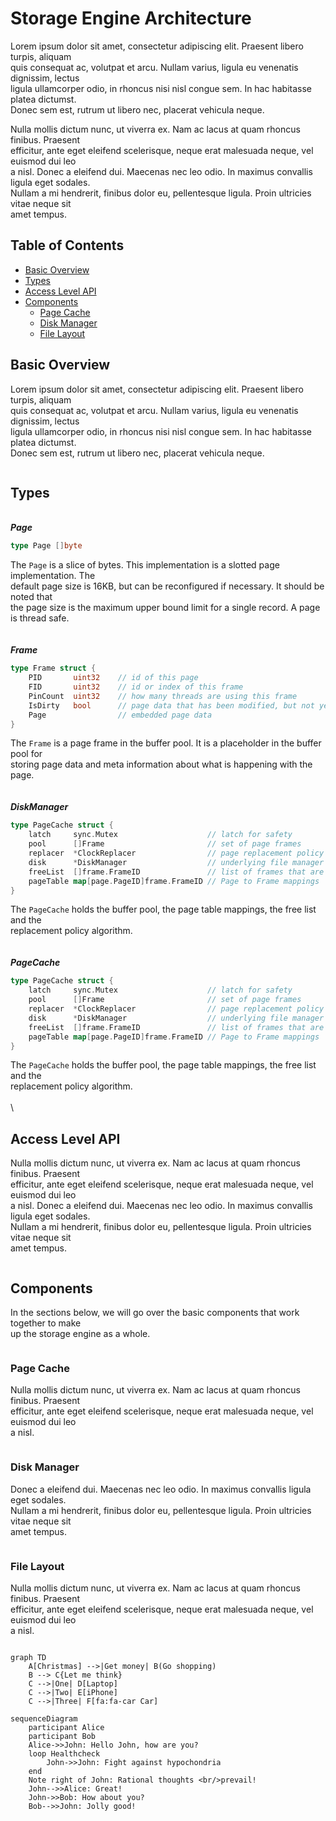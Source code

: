 # Storage Engine Architecture
Lorem ipsum dolor sit amet, consectetur adipiscing elit. Praesent libero turpis, aliquam \
quis consequat ac, volutpat et arcu. Nullam varius, ligula eu venenatis dignissim, lectus \
ligula ullamcorper odio, in rhoncus nisi nisl congue sem. In hac habitasse platea dictumst. \
Donec sem est, rutrum ut libero nec, placerat vehicula neque.

Nulla mollis dictum nunc, ut viverra ex. Nam ac lacus at quam rhoncus finibus. Praesent \
efficitur, ante eget eleifend scelerisque, neque erat malesuada neque, vel euismod dui leo \
a nisl. Donec a eleifend dui. Maecenas nec leo odio. In maximus convallis ligula eget sodales. \
Nullam a mi hendrerit, finibus dolor eu, pellentesque ligula. Proin ultricies vitae neque sit \
amet tempus.

## Table of Contents
 - [Basic Overview](#basic-overview)
 - [Types](#types)
 - [Access Level API](#access-level-api)
 - [Components](#components)
   - [Page Cache](#page-cache)
   - [Disk Manager](#disk-manager)
   - [File Layout](#file-layout)

## Basic Overview
Lorem ipsum dolor sit amet, consectetur adipiscing elit. Praesent libero turpis, aliquam \
quis consequat ac, volutpat et arcu. Nullam varius, ligula eu venenatis dignissim, lectus \
ligula ullamcorper odio, in rhoncus nisi nisl congue sem. In hac habitasse platea dictumst. \
Donec sem est, rutrum ut libero nec, placerat vehicula neque.
```go

```

## Types
\
***Page***
```go
type Page []byte
```
The `Page` is a slice of bytes. This implementation is a slotted page implementation. The\
default page size is 16KB, but can be reconfigured if necessary. It should be noted that \
the page size is the maximum upper bound limit for a single record. A page is thread safe.\
\
\
***Frame***
```go
type Frame struct {
    PID       uint32    // id of this page
    FID       uint32    // id or index of this frame
    PinCount  uint32    // how many threads are using this frame
    IsDirty   bool      // page data that has been modified, but not yet flushed to disk
    Page                // embedded page data
}
```
The `Frame` is a page frame in the buffer pool. It is a placeholder in the buffer pool for\
storing page data and meta information about what is happening with the page.\
\
\
***DiskManager***
```go
type PageCache struct {
    latch     sync.Mutex                    // latch for safety
    pool      []Frame                       // set of page frames
    replacer  *ClockReplacer                // page replacement policy structure
    disk      *DiskManager                  // underlying file manager
    freeList  []frame.FrameID               // list of frames that are free to use
    pageTable map[page.PageID]frame.FrameID // Page to Frame mappings
}
```
The `PageCache` holds the buffer pool, the page table mappings, the free list and the\
replacement policy algorithm.\
\
\
***PageCache***
```go
type PageCache struct {
    latch     sync.Mutex                    // latch for safety
    pool      []Frame                       // set of page frames
    replacer  *ClockReplacer                // page replacement policy structure
    disk      *DiskManager                  // underlying file manager
    freeList  []frame.FrameID               // list of frames that are free to use
    pageTable map[page.PageID]frame.FrameID // Page to Frame mappings
}
```
The `PageCache` holds the buffer pool, the page table mappings, the free list and the\
replacement policy algorithm.\
\
\

## Access Level API
Nulla mollis dictum nunc, ut viverra ex. Nam ac lacus at quam rhoncus finibus. Praesent \
efficitur, ante eget eleifend scelerisque, neque erat malesuada neque, vel euismod dui leo \
a nisl. Donec a eleifend dui. Maecenas nec leo odio. In maximus convallis ligula eget sodales. \
Nullam a mi hendrerit, finibus dolor eu, pellentesque ligula. Proin ultricies vitae neque sit \
amet tempus.
```go

```

## Components
In the sections below, we will go over the basic components that work together to make \
up the storage engine as a whole.
```go

```

### Page Cache
Nulla mollis dictum nunc, ut viverra ex. Nam ac lacus at quam rhoncus finibus. Praesent \
efficitur, ante eget eleifend scelerisque, neque erat malesuada neque, vel euismod dui leo \
a nisl.
```go

```

### Disk Manager
Donec a eleifend dui. Maecenas nec leo odio. In maximus convallis ligula eget sodales. \
Nullam a mi hendrerit, finibus dolor eu, pellentesque ligula. Proin ultricies vitae neque sit \
amet tempus.
```go

```

### File Layout
Nulla mollis dictum nunc, ut viverra ex. Nam ac lacus at quam rhoncus finibus. Praesent \
efficitur, ante eget eleifend scelerisque, neque erat malesuada neque, vel euismod dui leo \
a nisl.
```go

```

```mermaid
graph TD
    A[Christmas] -->|Get money| B(Go shopping)
    B --> C{Let me think}
    C -->|One| D[Laptop]
    C -->|Two| E[iPhone]
    C -->|Three| F[fa:fa-car Car]
```

```mermaid
sequenceDiagram
    participant Alice
    participant Bob
    Alice->>John: Hello John, how are you?
    loop Healthcheck
        John->>John: Fight against hypochondria
    end
    Note right of John: Rational thoughts <br/>prevail!
    John-->>Alice: Great!
    John->>Bob: How about you?
    Bob-->>John: Jolly good!
```

